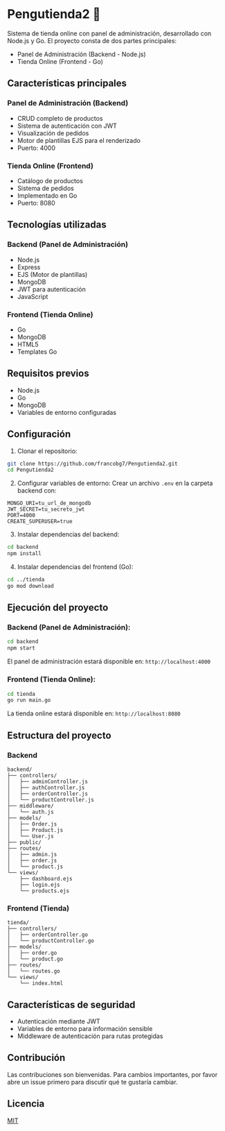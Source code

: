 # Pengutienda2 🐧

Sistema de tienda online con panel de administración, desarrollado con Node.js y Go. El proyecto consta de dos partes principales:
- Panel de Administración (Backend - Node.js)
- Tienda Online (Frontend - Go)

## Características principales

### Panel de Administración (Backend)
- CRUD completo de productos
- Sistema de autenticación con JWT
- Visualización de pedidos
- Motor de plantillas EJS para el renderizado
- Puerto: 4000

### Tienda Online (Frontend)
- Catálogo de productos
- Sistema de pedidos
- Implementado en Go
- Puerto: 8080

## Tecnologías utilizadas

### Backend (Panel de Administración)
- Node.js
- Express
- EJS (Motor de plantillas)
- MongoDB
- JWT para autenticación
- JavaScript

### Frontend (Tienda Online)
- Go
- MongoDB
- HTML5
- Templates Go

## Requisitos previos
- Node.js
- Go
- MongoDB
- Variables de entorno configuradas

## Configuración

1. Clonar el repositorio:
```bash
git clone https://github.com/francobg7/Pengutienda2.git
cd Pengutienda2
```

2. Configurar variables de entorno:
Crear un archivo `.env` en la carpeta backend con:
```
MONGO_URI=tu_url_de_mongodb
JWT_SECRET=tu_secreto_jwt
PORT=4000
CREATE_SUPERUSER=true
```

3. Instalar dependencias del backend:
```bash
cd backend
npm install
```

4. Instalar dependencias del frontend (Go):
```bash
cd ../tienda
go mod download
```

## Ejecución del proyecto

### Backend (Panel de Administración):
```bash
cd backend
npm start
```
El panel de administración estará disponible en: `http://localhost:4000`

### Frontend (Tienda Online):
```bash
cd tienda
go run main.go
```
La tienda online estará disponible en: `http://localhost:8080`

## Estructura del proyecto

### Backend
```
backend/
├── controllers/
│   ├── adminController.js
│   ├── authController.js
│   ├── orderController.js
│   └── productController.js
├── middleware/
│   └── auth.js
├── models/
│   ├── Order.js
│   ├── Product.js
│   └── User.js
├── public/
├── routes/
│   ├── admin.js
│   ├── order.js
│   └── product.js
└── views/
    ├── dashboard.ejs
    ├── login.ejs
    └── products.ejs
```

### Frontend (Tienda)
```
tienda/
├── controllers/
│   ├── orderController.go
│   └── productController.go
├── models/
│   ├── order.go
│   └── product.go
├── routes/
│   └── routes.go
└── views/
    └── index.html
```

## Características de seguridad
- Autenticación mediante JWT
- Variables de entorno para información sensible
- Middleware de autenticación para rutas protegidas

## Contribución
Las contribuciones son bienvenidas. Para cambios importantes, por favor abre un issue primero para discutir qué te gustaría cambiar.

## Licencia
[MIT](https://choosealicense.com/licenses/mit/)
